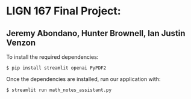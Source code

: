 # LIGN 167 Final Project:

## Jeremy Abondano, Hunter Brownell, Ian Justin Venzon

To install the required dependencies:

```
$ pip install streamlit openai PyPDF2
```

Once the dependencies are installed, run our application with:

```
$ streamlit run math_notes_assistant.py
```